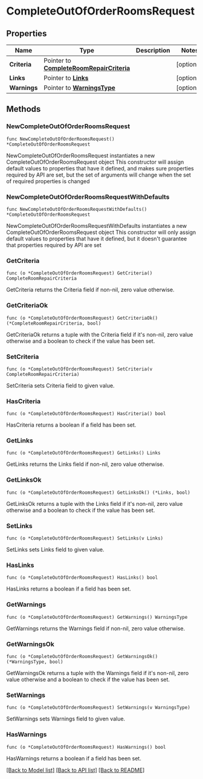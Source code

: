 # CompleteOutOfOrderRoomsRequest

## Properties

Name | Type | Description | Notes
------------ | ------------- | ------------- | -------------
**Criteria** | Pointer to [**CompleteRoomRepairCriteria**](CompleteRoomRepairCriteria.md) |  | [optional] 
**Links** | Pointer to [**Links**](Links.md) |  | [optional] 
**Warnings** | Pointer to [**WarningsType**](WarningsType.md) |  | [optional] 

## Methods

### NewCompleteOutOfOrderRoomsRequest

`func NewCompleteOutOfOrderRoomsRequest() *CompleteOutOfOrderRoomsRequest`

NewCompleteOutOfOrderRoomsRequest instantiates a new CompleteOutOfOrderRoomsRequest object
This constructor will assign default values to properties that have it defined,
and makes sure properties required by API are set, but the set of arguments
will change when the set of required properties is changed

### NewCompleteOutOfOrderRoomsRequestWithDefaults

`func NewCompleteOutOfOrderRoomsRequestWithDefaults() *CompleteOutOfOrderRoomsRequest`

NewCompleteOutOfOrderRoomsRequestWithDefaults instantiates a new CompleteOutOfOrderRoomsRequest object
This constructor will only assign default values to properties that have it defined,
but it doesn't guarantee that properties required by API are set

### GetCriteria

`func (o *CompleteOutOfOrderRoomsRequest) GetCriteria() CompleteRoomRepairCriteria`

GetCriteria returns the Criteria field if non-nil, zero value otherwise.

### GetCriteriaOk

`func (o *CompleteOutOfOrderRoomsRequest) GetCriteriaOk() (*CompleteRoomRepairCriteria, bool)`

GetCriteriaOk returns a tuple with the Criteria field if it's non-nil, zero value otherwise
and a boolean to check if the value has been set.

### SetCriteria

`func (o *CompleteOutOfOrderRoomsRequest) SetCriteria(v CompleteRoomRepairCriteria)`

SetCriteria sets Criteria field to given value.

### HasCriteria

`func (o *CompleteOutOfOrderRoomsRequest) HasCriteria() bool`

HasCriteria returns a boolean if a field has been set.

### GetLinks

`func (o *CompleteOutOfOrderRoomsRequest) GetLinks() Links`

GetLinks returns the Links field if non-nil, zero value otherwise.

### GetLinksOk

`func (o *CompleteOutOfOrderRoomsRequest) GetLinksOk() (*Links, bool)`

GetLinksOk returns a tuple with the Links field if it's non-nil, zero value otherwise
and a boolean to check if the value has been set.

### SetLinks

`func (o *CompleteOutOfOrderRoomsRequest) SetLinks(v Links)`

SetLinks sets Links field to given value.

### HasLinks

`func (o *CompleteOutOfOrderRoomsRequest) HasLinks() bool`

HasLinks returns a boolean if a field has been set.

### GetWarnings

`func (o *CompleteOutOfOrderRoomsRequest) GetWarnings() WarningsType`

GetWarnings returns the Warnings field if non-nil, zero value otherwise.

### GetWarningsOk

`func (o *CompleteOutOfOrderRoomsRequest) GetWarningsOk() (*WarningsType, bool)`

GetWarningsOk returns a tuple with the Warnings field if it's non-nil, zero value otherwise
and a boolean to check if the value has been set.

### SetWarnings

`func (o *CompleteOutOfOrderRoomsRequest) SetWarnings(v WarningsType)`

SetWarnings sets Warnings field to given value.

### HasWarnings

`func (o *CompleteOutOfOrderRoomsRequest) HasWarnings() bool`

HasWarnings returns a boolean if a field has been set.


[[Back to Model list]](../README.md#documentation-for-models) [[Back to API list]](../README.md#documentation-for-api-endpoints) [[Back to README]](../README.md)


